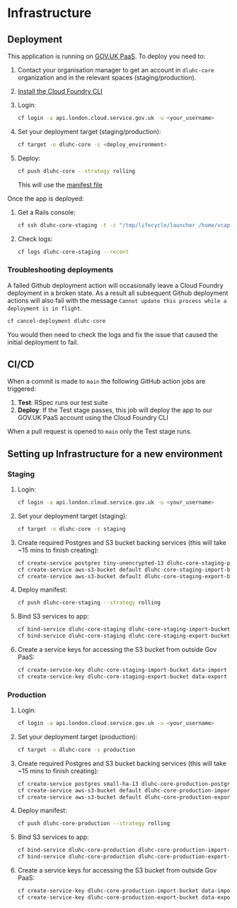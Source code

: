 # Infrastructure

## Deployment

This application is running on [GOV.UK PaaS](https://www.cloud.service.gov.uk/). To deploy you need to:

1. Contact your organisation manager to get an account in `dluhc-core` organization and in the relevant spaces (staging/production).

2. [Install the Cloud Foundry CLI](https://docs.cloudfoundry.org/cf-cli/install-go-cli.html)

3. Login:

    ```bash
    cf login -a api.london.cloud.service.gov.uk -u <your_username>
    ```

4. Set your deployment target (staging/production):

    ```bash
    cf target -o dluhc-core -s <deploy_environment>
    ```

5. Deploy:

    ```bash
    cf push dluhc-core --strategy rolling
    ```

    This will use the [manifest file](staging_manifest.yml)

Once the app is deployed:

1. Get a Rails console:

    ```bash
    cf ssh dluhc-core-staging -t -c "/tmp/lifecycle/launcher /home/vcap/app 'rails console' ''"
    ```

2. Check logs:

    ```bash
    cf logs dluhc-core-staging --recent
    ```

### Troubleshooting deployments

A failed Github deployment action will occasionally leave a Cloud Foundry deployment in a broken state. As a result all subsequent Github deployment actions will also fail with the message `Cannot update this process while a deployment is in flight`.

```bash
cf cancel-deployment dluhc-core
```

You would then need to check the logs and fix the issue that caused the initial deployment to fail.

## CI/CD

When a commit is made to `main` the following GitHub action jobs are triggered:

1. **Test**: RSpec runs our test suite
2. **Deploy**: If the Test stage passes, this job will deploy the app to our GOV.UK PaaS account using the Cloud Foundry CLI

When a pull request is opened to `main` only the Test stage runs.

## Setting up Infrastructure for a new environment

### Staging

1. Login:

    ```bash
    cf login -a api.london.cloud.service.gov.uk -u <your_username>
    ```

2. Set your deployment target (staging):

    ```bash
    cf target -o dluhc-core -s staging
    ```

3. Create required Postgres and S3 bucket backing services (this will take ~15 mins to finish creating):

    ```bash
    cf create-service postgres tiny-unencrypted-13 dluhc-core-staging-postgres
    cf create-service aws-s3-bucket default dluhc-core-staging-import-bucket
    cf create-service aws-s3-bucket default dluhc-core-staging-export-bucket
    ```

4. Deploy manifest:

    ```bash
    cf push dluhc-core-staging --strategy rolling
    ```

5. Bind S3 services to app:

    ```bash
    cf bind-service dluhc-core-staging dluhc-core-staging-import-bucket -c '{"permissions": "read-only"}'
    cf bind-service dluhc-core-staging dluhc-core-staging-export-bucket -c '{"permissions": "read-write"}'
    ```

6. Create a service keys for accessing the S3 bucket from outside Gov PaaS:

    ```bash
    cf create-service-key dluhc-core-staging-import-bucket data-import -c '{"allow_external_access": true}'
    cf create-service-key dluhc-core-staging-export-bucket data-export -c '{"allow_external_access": true, "permissions": "read-only"}'
    ```

### Production

1. Login:

    ```bash
    cf login -a api.london.cloud.service.gov.uk -u <your_username>
    ```

2. Set your deployment target (production):

    ```bash
    cf target -o dluhc-core -s production
    ```

3. Create required Postgres and S3 bucket backing services (this will take ~15 mins to finish creating):

    ```bash
    cf create-service postgres small-ha-13 dluhc-core-production-postgres
    cf create-service aws-s3-bucket default dluhc-core-production-import-bucket
    cf create-service aws-s3-bucket default dluhc-core-production-export-bucket
    ```

4. Deploy manifest:

    ```bash
    cf push dluhc-core-production --strategy rolling
    ```

5. Bind S3 services to app:

    ```bash
    cf bind-service dluhc-core-production dluhc-core-production-import-bucket -c '{"permissions": "read-only"}'
    cf bind-service dluhc-core-production dluhc-core-production-export-bucket -c '{"permissions": "read-write"}'
    ```

6. Create a service keys for accessing the S3 bucket from outside Gov PaaS:

    ```bash
    cf create-service-key dluhc-core-production-import-bucket data-import -c '{"allow_external_access": true}'
    cf create-service-key dluhc-core-production-export-bucket data-export -c '{"allow_external_access": true, "permissions": "read-only"}'
    ```
